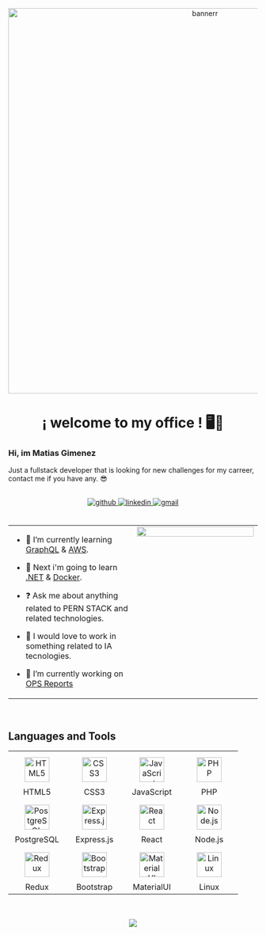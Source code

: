 <div align="center">
<img src="https://res.cloudinary.com/dwvdhydtb/image/upload/v1675237019/Portfolio%20and%20Github/Portada_Perfil_de_Linkedin_Profesional_Moderno_Oscuro_1.png" align="center" height="" width="779" alt="bannerr"/>
</div>   
    
# <div  align="center">¡ welcome to my office ! 🖥️💼</div>  
    
    
### Hi, im Matias Gimenez  
Just a fullstack developer that is looking for new challenges for my carreer, contact me if you have any. 😎  
  <br/> 
      
<div align="center">
<a href="https://github.com/matyarg" target="_blank">
<img src=https://img.shields.io/badge/github-%2324292e.svg?&style=for-the-badge&logo=github&logoColor=white alt=github style="margin-bottom: 5px;" />
</a>
<a href="https://linkedin.com/in/matiassgimenez" target="_blank">
<img src=https://img.shields.io/badge/linkedin-%231E77B5.svg?&style=for-the-badge&logo=linkedin&logoColor=white alt=linkedin style="margin-bottom: 5px;" />
</a>  
  <a href="mailto:matias.gim15@gmail.com" target="_blank">
<img src=https://img.shields.io/badge/Gmail-D14836?style=for-the-badge&logo=gmail&logoColor=white alt=gmail style="margin-bottom: 5px;" />
</a> 
</div>  
    

 
<br/>  

<table><tr><td valign="top" width="50%">

- 🌱 I’m currently learning [GraphQL](https://graphql.org/) & [AWS](https://aws.amazon.com/es/).  
  

- 🧠 Next i'm going to learn [ .NET](https://dotnet.microsoft.com/es-es/) & [ Docker](https://www.docker.com/).  
  

- ❓ Ask me about anything related to PERN STACK and related technologies.  
  

- 🤖 I would love to work in something related to IA tecnologies.  
  

- 🔭 I’m currently working on [ OPS Reports](https://github.com/Matyarg/opsReact)  


</td><td valign="top" width="50%">

<div align="center">
<img src="https://rishavanand.github.io/static/images/greetings.gif" align="center" style="width: 100%" />
</div>  


</td></tr></table>  

<br/>  

 
## Languages and Tools  
<table align="center">
<tr>
      <td align="center" width="100">
        <a href="https://en.wikipedia.org/wiki/HTML5" target="_blank"><img style="margin: 10px" src="https://profilinator.rishav.dev/skills-assets/html5-original-wordmark.svg" alt="HTML5" height="50" /></a>  
        <br>HTML5
      </td>
      <td align="center" width="100">
        <a href="https://www.w3schools.com/css/" target="_blank"><img style="margin: 10px" src="https://profilinator.rishav.dev/skills-assets/css3-original-wordmark.svg" alt="CSS3" height="50" /></a>  
        <br>CSS3
      </td>
      <td align="center" width="100">
        <a href="https://www.javascript.com/" target="_blank"><img style="margin: 10px" src="https://profilinator.rishav.dev/skills-assets/javascript-original.svg" alt="JavaScript" height="50" /></a>  
        <br>JavaScript
      </td>
<!--       <td align="center"  width="100">
        <a href="https://www.typescriptlang.org/" target="_blank"><img style="margin: 10px" src="https://profilinator.rishav.dev/skills-assets/typescript-original.svg" alt="TypeScript" height="50" /></a>  
        <br>TypeScript
      </td> -->
      <td align="center"  width="100">
        <a href="https://www.php.net/" target="_blank"><img style="margin: 10px" src="https://upload.wikimedia.org/wikipedia/commons/thumb/3/31/Webysther_20160423_-_Elephpant.svg/2560px-Webysther_20160423_-_Elephpant.svg.png" alt="PHP" height="50" /></a>  
        <br>PHP
      </td>
</tr>
<tr>
        <td align="center" width="100">
        <a href="https://www.postgresql.org/" target="_blank"><img style="margin: 10px" src="https://profilinator.rishav.dev/skills-assets/postgresql-original-wordmark.svg" alt="PostgreSQL" height="50" /></a>  
        <br>PostgreSQL
        </td>

<td align="center" width="100"> 
<a href="https://expressjs.com/" target="_blank"><img style="margin: 10px" src="https://profilinator.rishav.dev/skills-assets/express-original-wordmark.svg" alt="Express.js" height="50" /></a>  
<br>Express.js
</td>

<td align="center" width="100">
<a href="https://reactjs.org/" target="_blank"><img style="margin: 10px" src="https://profilinator.rishav.dev/skills-assets/react-original-wordmark.svg" alt="React" height="50" /></a>  
<br>React
</td>


<td align="center" width="100">
<a href="https://nodejs.org/" target="_blank"><img style="margin: 10px" src="https://profilinator.rishav.dev/skills-assets/nodejs-original-wordmark.svg" alt="Node.js" height="50" /></a>  
<br>Node.js
</td>


</tr>

<tr>
<!-- <td align="center" width="100">
        <a href="https://github.com/" target="_blank"><img style="margin: 10px" src="https://profilinator.rishav.dev/skills-assets/git-scm-icon.svg" alt="Git" height="50" /></a>  
        <br>Github
      </td> -->
      <td align="center" width="100">
        <a href="https://redux.js.org/" target="_blank"><img style="margin: 10px" src="https://profilinator.rishav.dev/skills-assets/redux-original.svg" alt="Redux" height="50" /></a>  
        <br>Redux
      </td>
      <td align="center" width="100">
        <a href="https://getbootstrap.com/docs/3.4/javascript/" target="_blank"><img style="margin: 10px" src="https://profilinator.rishav.dev/skills-assets/bootstrap-plain.svg" alt="Bootstrap" height="50" /></a>  
        <br>Bootstrap
      </td>
      <td align="center" width="100">
        <a href="https://mui.com/" target="_blank"><img style="margin: 10px" src="https://profilinator.rishav.dev/skills-assets/mui.png" alt="Material UI" height="50" /></a>  
        <br>MaterialUI
      </td>
<!--       <td align="center"  width="100">
        <a href="https://wordpress.com/" target="_blank"><img style="margin: 10px" src="https://profilinator.rishav.dev/skills-assets/wordpress.png" alt="WordPress" height="50" /></a>  
        <br>WordPress
      </td> -->
      <td align="center"  width="100">
        <a href="https://www.linux.org/" target="_blank"><img style="margin: 10px" src="https://profilinator.rishav.dev/skills-assets/linux-original.svg" alt="Linux" height="50" /></a>  
        <br>Linux
      </td>
</tr>
  </table>  
<br/>   

 
<!-- ## Github Stats  
<table><tr><td valign="top" width="50%"  >

<img src="https://github-readme-stats.vercel.app/api?username=matyarg&show_icons=true&count_private=true&hide_border=true" align="center" style="width: 100%" />

</td><td valign="top" width="50%" >

<img src="https://github-readme-stats.vercel.app/api/top-langs/?username=matyarg&hide_border=true&layout=compact" align="center" style="width: 100%" />

</td></tr></table>   -->

<br/>  

<div align="center">
<img src="https://komarev.com/ghpvc/?username=matyarg&&style=flat-square" align="center" />
</div>  

<br />
